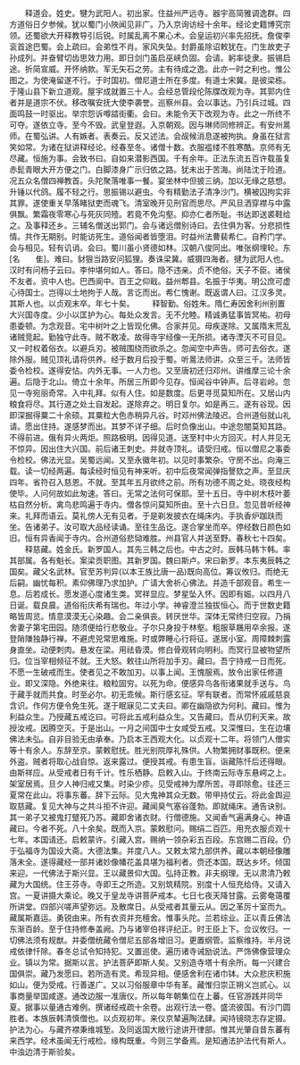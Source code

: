 <!-- { "loadSidebar": true } -->
　　释道会。姓史。犍为武阳人。初出家。住益州严远寺。器宇高简雅调逸群。四方道俗日夕参候。犹以蜀门小陜闻见非广。乃入京询访经十余年。经论史籍博究宗领。还蜀欲大开释教导引后锐。时属乱离不果心术。会皇运初兴率先招抚。詹俊李衮首途巴蜀。会上疏曰。会弟性不肖。家风失坠。封爵虽除诏敕犹在。门生故吏子孙成列。并奋臂切齿思效力用。即日剑门虽启巫峡负固。会请。躬率徒隶。振锡启途。折简宣威。开怀纳款。军无矢石之劳。主有待成之逸。此亦一时之利也。惟公图之。为使淹留遂不行。于时国初。僧尼道士所在多度。有道士宋冀。是彼梁栋。于隆山县下新立道观。屋宇成就置三十人。会经总管段伦陈牒改观为寺。其郭内住者并是道宗不伏。移改嘱安抚大使李袭誉。巡察州县。会以事达。乃引兵过城。四面鸣鼓一时驱出。举宗怨诉噂誻街衢。会曰。未能令天下改观为寺。此之一所终不可夺。遂依立寺。至今不毁。武皇登遐。入京朝观。因与琳师同修辨正。有安州暠师。在蜀弘讲。人有嫉者。表奏云。反又述法。会觇候消息遂被拘执。身虽在狱言笑如常。为诸在狱讲释经论。经春至冬。诸僧十数。衣服褴缕不胜寒酷。京师有无尽藏。恒施为事。会致书曰。自如来潜影西国。千有余年。正法东流五百许载虽复赤髭青眼大开方便之门。白脚漆身广示归依之路。犹未出于苦海。尚陆沈于险道。况五众名僧四禅教首。头陀聚落唯事一餐。宴坐林中但披三纳。加以无缘之慈想。升锤以代鸽。履不轻之行。思振锡以避虫。今有精勤法子清净沙门。横被囚拘实非其罪。遂使重关早落睹狱吏而魂飞。清室晚开见刑官而思尽。严风旦洒穿襟与中露俱飘。繁霜夜零寒心与死灰同殪。若竟不免沟壑。抑亦仁者所耻。书达即送裘鞋给之。及事释还乡。三辅名僧送出郭门。会与诸远僧别诗曰。去住俱为客。分悲损性情。共作无期别。时能访死生。道俗闻者皆堕泪。时益州法曹裴希仁。自矜门学。会与相见。轻有讥诮。会曰。蜀川虽小贤德如林。汉朝八俊同出。唯张纲埋轮。东[名　　隹]。难曰。豺狠当路安问狐狸。奏诛梁冀。威摄四海者。揵为武阳人也。汉时有问杨子云曰。李仲堪何如人。答曰。隐不违亲。贞不绝俗。天子不臣。诸侯不友者。资中人也。巴西阆中。百王之仰戢。益州郫县。名振于华夷。明公庶可虚心待国士。岂得以土地拘于人哉。言讫而出。希仁愧谢。既返谓人曰。江汉多灵。其斯人也。以贞观末卒。年七十矣。
　　释智勤。俗姓朱。隋仁寿因舍利州别置大兴国寺度。少小以匡护为心。每处众发言。无不允睦。精诚勇猛事皆冥祐。初母患委顿。为念观音。宅中树叶之上皆现化佛。合家并见。母疾遂除。又属隋末荒乱诸贼竞起。勤独守此寺。贼不敢凌。故得寺宇经像一无所损。诸寺湮灭不可目见。又一时权着俗衣。以避兵刃。被贼围绕而欲杀之。忽闻空中声告。师可去俗衣。遂除外服。贼见顶礼请将供养。经于数月后投于蜀。听暠法师讲。众至三千。法师皆委令检校。遂得安怗。内外无事。一人力也。又至唐初还归邓州。讲维摩三论十余遍。后隐于北山。倚立十余年。所居三所即今见存。恒闻谷中钟声。后寻岩岭。忽见一寺宛丽奇常。入中礼拜。似有人住。如是数度。后更寻觅莫知所在。又居山内粮食将尽。其行道之处土自发起。遂除弃之。明日复尔。如是再三。遂有谷现。因即深掘得粟二十余硕。其粟粒大色赤稍异凡谷。时邓州佛法陵迟。合州道俗就山礼请。愿出住持。遂感梦而出。其梦不详子细。后时负像出山。中途忽闇莫知其路。不得前进。俄有异火两炬。照路极明。因得见道。送至村中火方回灭。村人并见无不惊异。因出住大兴国。前后诸王刺史。并就寺顶礼。请受归戒。恒以僧尼之事委令检校。佛法光显。吴蜀远闻。又至永徽年初。以见时事繁杂。守房不出。向淹三载。读一切经两遍。每读经时恒见有神来听。初中后夜常闻弹指謦欬之声。至显庆四年。省符召入慈恩。不就。至其年五月欲终之前。所有功德不周之处。晓夜经构使毕。人问何故如此匆速。答曰。无常之法何可保耶。至十五日。寺中树木枝叶萎枯自然分析。禽鸟悲鸣遍于寺内。僧各惊问莫知所由。至十六日旦。忽见昔听经神来。礼拜而语云。莫礼傍人无有见者。于是剃发披衣在绳床内。手执香炉跏趺而坐。告诸弟子。汝可取大品经读诵。至往生品讫。遂合掌坐而卒。停经数日颜色如旧。恒有异香闻于寺内。合州道俗悲恸难胜。州县官人并送至野。春秋七十四矣。
　　释慈藏。姓金氏。新罗国人。其先三韩之后也。中古之时。辰韩马韩卞韩。率其部属。各有魁长。案梁贡职图。其新罗国。魏曰斯卢。宋曰新罗。本东夷辰韩之国矣。藏父名武林。官至苏判异(以本王族比唐一品)既向高位。筹议攸归。而绝无后嗣。幽忧每积。素仰佛理乃求加护。广请大舍祈心佛法。并造千部观音。希生一息。后若成长。愿发道心度诸生类。冥祥显应。梦星坠入怀。因即有娠。以四月八日诞。载良晨。道俗衔庆希有瑞也。年过小学。神睿澄兰独拔恒心。而于世数史籍略皆周览。情意漠漠无心染趣。会二亲俱丧。转厌世华。深体无常终归空寂。乃捐舍妻子第宅田园。随须便给行悲敬业。子尔只身投于林壑。粗服草屩用卒余报。遂登陗隒独静行禅。不避虎兕常思难施。时或弊睡心行将征。遂居小室。周障棘刺露身直坐。动便刺肉。悬发在梁。用祛昏漠。修白骨观转向明利。而冥行显被物望所归。位当宰相频征不就。王大怒。敕往山所将加手刃。藏曰。吾宁持戒一日而死。不愿一生破戒而生。使者见之不敢加刃。以事上闻。王愧服焉。放令出家任修道业。即又深隐。外绝来往。粮粒固穷。以死为命。便感异鸟各衔诸果就手送与。鸟于藏手就而共食。时至必尔。初无乖候。斯行感玄征。罕有联者。而常怀戚戚慈哀含识。作何方便令免生死。遂于眠寐见二丈夫曰。卿在幽隐欲为何利。藏曰。惟为利益众生。乃授藏五戒讫曰。可将此五戒利益众生。又告藏曰。吾从忉利天来。故授汝戒。因腾空灭。于是出山。一月之间国中士女咸受五戒。又深惟曰。生在边壤佛法未弘。自非目验无由承奉。乃启本王西观大化。以贞观十二年。将领门人僧实等十有余人。东辞至京。蒙敕慰抚。胜光别院厚礼殊供。人物繁拥财事既积。便来外盗。贼者将取心战自惊。返来露过。便授其戒。有患生盲。诣藏陈忏后还得眼。由斯祥应。从受戒者日有千计。性乐栖静。启敕入山。于终南云际寺东悬崿之上。架室居焉。旦夕人神归戒又集。时染少疹。见受戒神为摩所苦。寻即除愈。往还三夏常在此山。将事东蕃。辞下云际。见大鬼神其众无数。带甲持仗云。将此金舆迎取慈藏。复见大神与之共斗拒不许迎。藏闻臭气塞谷蓬勃。即就绳床。通告诀别。其一弟子又被鬼打躄死乃苏。藏即舍诸衣财。行僧德施。又闻香气遍满身心。神语藏曰。今者不死。八十余矣。既而入京。蒙敕慰问。赐绢二百匹。用充衣服贞观十七年。本国请还。启敕蒙许。引藏入宫。赐纳一领杂彩五百段。东宫赐二百段。仍于弘福寺为国设大斋。大德法集。并度八人。又敕太常九部供养。藏以本朝经像雕落未全。遂得藏经一部并诸妙像幡花盖具堪为福利者。赍还本国。既达乡坏。倾国来迎。一代佛法于斯兴显。王以藏景仰大国。弘持正教。非夫纲理。无以肃清乃敕藏为大国统。住王芬寺。寺即王之所造。又别筑精院。别度十人恒充给侍。又请入宫。一夏讲摄大乘论。晚又于皇龙寺讲菩萨戒本。七日七夜天降甘露。云雾奄蔼覆所讲堂。四部兴嗟声望弥远。及散席日。从受戒者其量云从。因之革厉十室而九。藏属斯嘉运。勇锐由来。所有衣资并充檀舍。惟事头陀。兰若综业。正以青丘佛法东渐百龄。至于住持修奉盖阙。乃与诸宰伯祥评纪正。时王臣上下。佥议攸归。一切佛法须有规猷。并委僧统藏令僧尼五部各增旧习。更置纲管。监察维持。半月说戒依律忏除。春冬总试令知持犯。又置巡使。遍历诸寺诫励说法。严饰佛像营理众业。镇以为常。据斯以言。护法菩萨即斯人矣。又别造寺塔十有余所。每一兴建合国俱崇。藏乃发愿曰。若所造有灵。希现异相。便感舍利在诸巾钵。大众悲庆积施如山。便为受戒。行善遂广。又以习俗服章中华有革。藏惟归崇正朔义岂贰心。以事商量举国咸遂。通改边服一准唐仪。所以每年朝集位在上蕃。任官游践并同华夏。据事以量通古难例。撰诸经戒疏十余卷。出观行法一卷。盛流彼国。有沙门圆胜者。本族辰韩清慎僧也。以贞观初年。来仪京辇遍陶法肆。闻持镜晓志存定摄。护法为心。与藏齐襟秉维城堑。及同返国大敞行途讲开律部。惟其光肇自昔东蕃有来西学。经术虽闻无行戒检。缘构既重。今则三学备焉。是知通法护法代有斯人。中浊边清于斯验矣。
